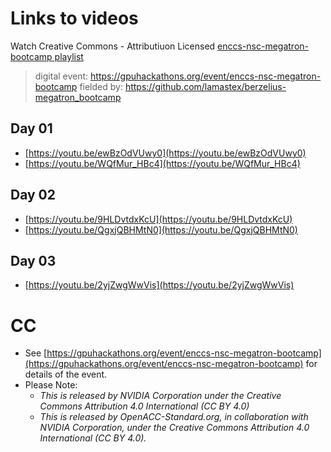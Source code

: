 # Links to videos

Watch Creative Commons - Attributiuon Licensed [enccs-nsc-megatron-bootcamp playlist](https://youtube.com/playlist?list=PL_I1mOIPmfpb4ZIzjq1osaGUlS6Sl5ZhG)

> digital event: https://gpuhackathons.org/event/enccs-nsc-megatron-bootcamp
> fielded by: https://github.com/lamastex/berzelius-megatron_bootcamp


## Day 01

- [https://youtu.be/ewBzOdVUwy0](https://youtu.be/ewBzOdVUwy0)
- [https://youtu.be/WQfMur_HBc4](https://youtu.be/WQfMur_HBc4)

## Day 02

- [https://youtu.be/9HLDvtdxKcU](https://youtu.be/9HLDvtdxKcU)
- [https://youtu.be/QgxjQBHMtN0](https://youtu.be/QgxjQBHMtN0)

## Day 03

- [https://youtu.be/2yjZwgWwVis](https://youtu.be/2yjZwgWwVis)

# CC

- See [https://gpuhackathons.org/event/enccs-nsc-megatron-bootcamp](https://gpuhackathons.org/event/enccs-nsc-megatron-bootcamp) for details of the event.
- Please Note: 
  - *This is released by NVIDIA Corporation under the Creative Commons Attribution 4.0 International (CC BY 4.0)* 
  - *This is released by OpenACC-Standard.org, in collaboration with NVIDIA Corporation, under the Creative Commons Attribution 4.0 International (CC BY 4.0).*

